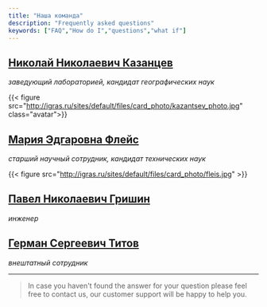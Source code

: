 ```yaml
---
title: "Наша команда"
description: "Frequently asked questions"
keywords: ["FAQ","How do I","questions","what if"]
---
```


## [Николай Николаевич Казанцев](http://igras.ru/node/501)

*заведующий лабораторией, кандидат географических наук*

{{< figure src="http://igras.ru/sites/default/files/card_photo/kazantsev_photo.jpg" class="avatar">}}


## [Мария Эдгаровна Флейс](http://igras.ru/node/499)

*старший научный сотрудник, кандидат технических наук*

{{< figure src="http://igras.ru/sites/default/files/card_photo/fleis.jpg" >}}

## [Павел Николаевич Гришин](http://igras.ru/staff/2073)

*инженер*


## [Герман Сергеевич Титов]()

*внештатный сотрудник*


---

> In case you haven't found the answer for your question please feel free to contact us, our customer support will be happy to help you.
